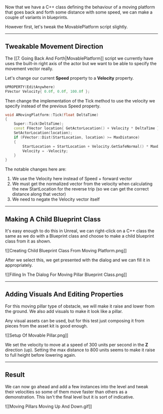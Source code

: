 Now that we have a C++ class defining the behaviour of a moving platform that goes back and forth some distance with some speed, we can make a couple of variants in blueprints.

However first, let's tweak the MovablePlatform script slightly.

---
## Tweakable Movement Direction

The [[7. Going Back And Forth|MovablePlatform]] script we currently have uses the built-in right axis of the actor but we want to be able to specify the movement vector really.

Let's change our current **Speed** property to a **Velocity** property.

```cpp
UPROPERTY(EditAnywhere)
FVector Velocity{ 0.0f, 0.0f, 100.0f };
```

Then change the implementation of the Tick method to use the velocity we specify instead of the previous Speed property.

```cpp
void AMovingPlatform::Tick(float DeltaTime)
{
	Super::Tick(DeltaTime);
	const FVector location{ GetActorLocation() + Velocity * DeltaTime };
	SetActorLocation(location);
	if (FVector::Dist(StartLocation, location) >= MaxDistance)
	{
		StartLocation = StartLocation + Velocity.GetSafeNormal() * MaxDistance;
		Velocity = -Velocity;
	}
}
```

The notable changes here are:

1. We use the Velocity here instead of Speed + forward vector
2. We must get the normalized vector from the velocity when calculating the new StartLocation for the reverse trip (so we can get the correct distance along that vector)
3. We need to negate the Velocity vector itself

---
## Making A Child Blueprint Class

It's easy enough to do this in Unreal, we can right-click on a C++ class the same as we do with a Blueprint class and choose to make a child blueprint class from it as shown.

![[Creating Child Blueprint Class From Moving Platform.png]]

After we select this, we get presented with the dialog and we can fill it in appropriately.

![[Filling In The Dialog For Moving Pillar Blueprint Class.png]]

---
## Adding Visuals And Editing Properties

For this moving pillar type of obstacle, we will make it raise and lower from the ground. We also add visuals to make it look like a pillar.

Any visual assets can be used, but for this test just composing it from pieces from the asset kit is good enough.

![[Setup Of Movable Pillar.png]]

We set the velocity to move at a speed of 300 units per second in the **Z** direction (up). Setting the max distance to 800 units seems to make it raise to full height before lowering again.

---
## Result

We can now go ahead and add a few instances into the level and tweak their velocities so some of them move faster than others as a demonstration. This isn't the final level but it is sort of indicative.

![[Moving Pillars Moving Up And Down.gif]]
